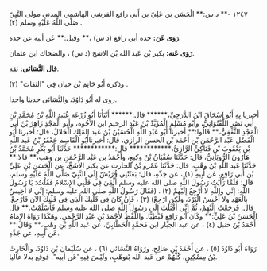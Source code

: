 ١٢٤٧ -** د س:** الْحَسَن بن عَلِيّ بن أَبي رافع القرشي الهاشمي المدني مولى النَّبِيّ صَلَّى اللَّهُ عَلَيْهِ وسلم (٢) .

**رَوَى عَن:** جده أبي رافع (د س) ،** وقيل:** عَن أبيه عن جده.

**رَوَى عَنه:** بكير بْن عَبد الله بْن الاشج (د س) ، والضحاك ابن عثمان.

**قال النَّسَائي:** ثقة.

وذكره أَبُو حَاتِم بْن حبان فِي "الثقات" (٣) .

روى له أَبُو دَاوُدَ، والنَّسَائي حديثا واحدا.

أخبرنا بِهِ أَبُو إِسْحَاقَ ابْنُ الدَّرَجِيِّ،****** قال:****** أَنْبَأَنَا أَبُو زُرْعَة عُبَيد اللَّهِ بْنُ مُحَمَّدِ بْنِ أَبي نَصْرٍ اللَّفْتُوَانِيُّ، وأَبُو مُسْلِمٍ الْمُؤَيَّدُ بْنُ عَبْد الرحيم ابن الأَخُوة، وأبو الْمَجْدِ زَاهِرُ بْنُ أَبي الْمَجْدِ الثَّقَفِيُّ،** قَالُوا:** أخبرنا أَبُو عَبْدِ اللَّهِ الْحُسَيْنُ بْنُ عَبد المَلِك الْخَلالُ، قال: أخبرنا أَبُو الْفَضْلِ عَبْد الرَّحْمَنِ بْن أَحْمَد بْن الحسن الرازي، قال: أخبرناأَبُو الْقَاسِمِ جَعْفَرُ بْنُ عَبد اللَّهِ بْنِ يَعْقُوبَ بْنِ فَنَاكِيٍّ الرَّازِيُّ،************ قال:************ حَدَّثَنَا أَبُو بَكْرٍ مُحَمَّدُ بْنُ هَارُونَ الرُّويَانِيُّ، قال: حَدَّثَنَا سُفْيَانُ بْنُ وكِيعٍ، وأَحْمَدُ بن عَبْد الرَّحْمَنِ بن وهب،** قالا:** حَدَّثَنَا عَبد اللَّهِ بْنُ وهْبٍ، قال: حَدَّثَنَا عَمْرو بْنُ الحارث عن بكير الأَشَجِّ، عن الْحَسَنِ بْنِ عَلِيِّ بْنِ أَبي رَافِعٍ، عَن أَبِيهِ (١) ، عن جَدِّهِ، قال: بَعَثَتْنِي قُرَيْشٌ إِلَى النَّبِيّ صَلَّى اللَّهُ عَلَيْهِ وسلم، قال: فَلَمَّا رَأَيْتُ رَسُولَ اللَّهِ صلى الله عليه وسلم أُلْقِيَ فِي قَلْبِي الإِسْلامُ فَقُلْتُ: يَا رَسُولَ اللَّهِ: إِنِّي واللَّهِ لا أَرْجِعُ إِلَيْهِمْ (٢) . (فَقَالَ رَسُولُ اللَّهِ صلى الله عليه وسلم: إِنِّي لا أَخِيسُ بِالْعَهْدِ ولا أُحْبِسُ الْبَرْدَ، ولَكِنِ ارْجِعْ) (٣) ، فَإِنْ كَانَ فِي قَلْبِكَ الَّذِي فِي قَلْبِكَ الآن فَارْجِعْ. قال: فَرَجَعْتُ إِلَيْهِمْ، ثُمَّ إِنِّي أَقْبَلْتُ إِلَى رَسُول اللَّهِ صلى الله عليه وسلم فَأَسْلَمْتُ.** قال الْحَسَنُ بْنُ عَلِيٍّ:** وكَانَ أَبُو رَافِعٍ قَبْطِيًّا. واللَّفْظُ لأَحْمَدَ بْنِ عَبْدِ الرَّحْمَنِ. وهَكَذَا رَوَاهُ الإِمَامُ أَحْمَدُ بْنُ حنبل (٤) ، عن عبد الجبار ابن مُحَمَّدٍ الْخَطَّابِيِّ، عن عَبد اللَّهِ بْنِ وهْبٍ،** وَقَال:** عَن أَبِيهِ، عن جَدِّهِ.

رَوَاهُ أَبُو دَاوُدَ (٥) ، عن أَحْمَدَ بْنِ صَالِحٍ. ورَوَاهُ النَّسَائي (٦) ، عن سُلَيْمان بْنِ دَاوُدَ، والْحَارِثُ بْنُ مِسْكِينٍ، كُلُّهُمْ عن عَبد الله بْنوهْبٍ، ولَيْسَ فِيهِ"عَن أبيه". فوقع بدلا عاليا.
